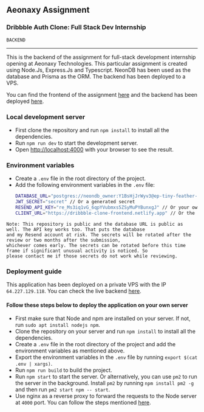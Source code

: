 ## Aeonaxy Assignment

### Dribbble Auth Clone: Full Stack Dev Internship

```BACKEND```

<hr>

This is the backend of the assignment for full-stack development internship opening at Aeonaxy Technologies. This
particular assignment is created using Node.Js, Express.Js and Typescript. NeonDB has been used as the database and
Prisma as the ORM. The backend has been deployed to a VPS.

You can find the frontend of the assignment [here](https://github.com/pingSubhajit/dribbble-auth-clone-legacy-frontend)
and the backend has been deployed [here](https://dribbble-auth-clone-legacy-aeonaxy.vercel.app/).

### Local development server

- First clone the repository and run `npm install` to install all the dependencies.
- Run `npm run dev` to start the development server.
- Open [http://localhost:4000](http://localhost:4000) with your browser to see the result.

### Environment variables

- Create a `.env` file in the root directory of the project.
- Add the following environment variables in the `.env` file:
  ```bash
  DATABASE_URL="postgres://neondb_owner:Y1BsHjJrWyv3@ep-tiny-feather-a1wqbc3k.ap-southeast-1.aws.neon.tech/dribbble-auth?sslmode=require&pgbouncer=true&connect_timeout=15&connection_limit=20"
  JWT_SECRET="secret" // Or a generated secret
  RESEND_API_KEY="re_Ms3iq1vG_6qpYVubmxs5ZSyMuPYBunxgJ" // Or your own Resend API key
  CLIENT_URL="https://dribbble-clone-frontend.netlify.app" // Or the local frontend URL
  ```
```
Note: This repository is public and the database URL is public as well. The API key works too. That puts the database
and my Resend account at risk. The secrets will be rotated after the review or two months after the submission,
whichever comes early. The secrets can be rotated before this time frame if significant unusual activity is noticed. So
please contact me if those secrets do not work while reviewing.
```

### Deployment guide

This application has been deployed on a private VPS with the IP `64.227.129.118`. You can check the live
backend [here](https://dribbble.subhajitkundu.me/).

#### Follow these steps below to deploy the application on your own server

- First make sure that Node and npm are installed on your server. If not, run `sudo apt install nodejs npm`.
- Clone the repository on your server and run `npm install` to install all the dependencies.
- Create a `.env` file in the root directory of the project and add the environment variables as mentioned above.
- Export the environment variables in the `.env` file by running `export $(cat .env | xargs)`.
- Run `npm run build` to build the project.
- Run `npm start` to start the server. Or alternatively, you can use `pm2` to run the server in the background. Install
  `pm2` by running `npm install pm2 -g` and then run `pm2 start npm -- start`.
- Use nginx as a reverse proxy to forward the requests to the Node server at `4000` port. You can follow the steps
  mentioned [here](https://www.digitalocean.com/community/tutorials/how-to-set-up-a-node-js-application-for-production-on-ubuntu-20-04#step-4-setting-up-nginx-as-a-reverse-proxy-server).
